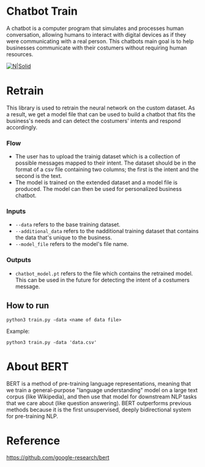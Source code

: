 # Chatbot Train
A chatbot is a computer program that simulates and processes human conversation, allowing humans to interact with digital devices as if they were communicating with a real person.
This chatbots main goal is to help businesses communicate with their costumers without requiring human resources.

[![N|Solid](https://cnvrg.io/wp-content/uploads/2018/12/logo-dark.png)](https://nodesource.com/products/nsolid)

# Retrain
This library is used to retrain the neural network on the custom dataset.
As a result, we get a model file that can be used to build a chatbot that fits the business's needs and can detect the costumers' intents and respond accordingly.
### Flow
- The user has to upload the trainig dataset which is a collection of possible messages mapped to their intent. The dataset should be in the format of a csv file containing two columns; the first is the intent and the second is the text. 
- The model is trained on the extended dataset and a model file is produced. The model can then be used for personalized business chatbot.

### Inputs
- `--data` refers to the base training dataset.
- `--additional_data` refers to the nadditional training dataset that contains the data that's unique to the business.
- `--model_file` refers to the model's file name.

### Outputs 
- `chatbot_model.pt` refers to the file which contains the retrained model. This can be used in the future for detecting the intent of a costumers message.
 
## How to run
```
python3 train.py -data <name of data file>
```
Example:
```
python3 train.py -data 'data.csv'
```


# About BERT
BERT is a method of pre-training language representations, meaning that we train a general-purpose "language understanding" model on a large text corpus (like Wikipedia), and then use that model for downstream NLP tasks that we care about (like question answering). BERT outperforms previous methods because it is the first unsupervised, deeply bidirectional system for pre-training NLP.

# Reference
https://github.com/google-research/bert